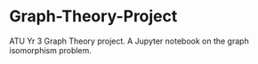 # Graph-Theory-Project
ATU Yr 3 Graph Theory project. A Jupyter notebook on the graph isomorphism problem.
